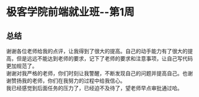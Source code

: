 # 极客学院前端就业班--第1周
## 总结
谢谢各位老师给我的点评，让我得到了很大的提高。自己的动手能力有了很大的提高，但是远远不能达到老师的要求，记下了老师的要求和注意事项，让自己写代码更加规范了。    <br/> 
谢谢对我严格的老师，你们时刻让我警醒，不断发现自己的问题并提高自己。也谢谢赞扬我的老师，你们在我努力的过程中给我信心。    <br/> 
我已经感觉到后面任务的压力了，已经迫不及待了，望老师早点审批通过哈。